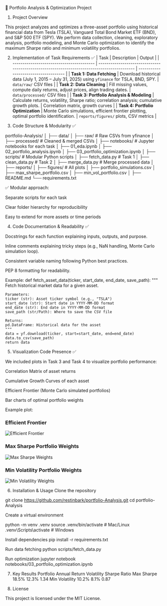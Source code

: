 📌 Portfolio Analysis & Optimization Project
1. Project Overview

This project analyzes and optimizes a three-asset portfolio using historical financial data from Tesla (TSLA), Vanguard Total Bond Market ETF (BND), and S&P 500 ETF (SPY).
We perform data collection, cleaning, exploratory analysis, portfolio modeling, and Monte Carlo optimization to identify the maximum Sharpe ratio and minimum volatility portfolios.

2. Implementation of Task Requirements ✅
| Task                                      | Description                                                                                  | Output                                |
| ----------------------------------------- | -------------------------------------------------------------------------------------------- | ------------------------------------- |
| **Task 1: Data Fetching**                 | Download historical data (July 1, 2015 – July 31, 2025) using `yfinance` for TSLA, BND, SPY. | `data/raw/` CSV files                 |
| **Task 2: Data Cleaning**                 | Fill missing values, compute daily returns, adjust prices, align trading dates.              | `data/processed/` CSV files           |
| **Task 3: Portfolio Analysis & Modeling** | Calculate returns, volatility, Sharpe ratio; correlation analysis; cumulative growth plots.  | Correlation matrix, growth curves     |
| **Task 4: Portfolio Optimization**        | Monte Carlo simulations, efficient frontier plotting, optimal portfolio identification.      | `reports/figures/` plots, CSV metrics |

3. Code Structure & Modularity ✅

portfolio-Analysis/
│
├── data/
│   ├── raw/                  # Raw CSVs from yfinance
│   ├── processed/            # Cleaned & merged CSVs
│
├── notebooks/                # Jupyter notebooks for each task
│   ├── 01_eda.ipynb
│   ├── 02_portfolio_analysis.ipynb
│   ├── 03_portfolio_optimization.ipynb
│
├── scripts/                  # Modular Python scripts
│   ├── fetch_data.py         # Task 1
│   ├── clean_data.py         # Task 2
│   ├── merge_data.py         # Merge processed data
│
├── reports/
│   ├── figures/              # All plots
│   ├── portfolio_simulations.csv
│   ├── max_sharpe_portfolio.csv
│   ├── min_vol_portfolio.csv
│
├── README.md
└── requirements.txt

✅ Modular approach:

Separate scripts for each task

Clear folder hierarchy for reproducibility

Easy to extend for more assets or time periods 

4. Code Documentation & Readability ✅

Docstrings for each function explaining inputs, outputs, and purpose.

Inline comments explaining tricky steps (e.g., NaN handling, Monte Carlo simulation loop).

Consistent variable naming following Python best practices.

PEP 8 formatting for readability.

Example:
def fetch_asset_data(ticker, start_date, end_date, save_path):
    """
    Fetch historical market data for a given asset.

    Parameters:
    ticker (str): Asset ticker symbol (e.g., "TSLA")
    start_date (str): Start date in YYYY-MM-DD format
    end_date (str): End date in YYYY-MM-DD format
    save_path (str/Path): Where to save the CSV file

    Returns:
    pd.DataFrame: Historical data for the asset
    """
    data = yf.download(ticker, start=start_date, end=end_date)
    data.to_csv(save_path)
    return data

5. Visualization Code Presence ✅

We included plots in Task 3 and Task 4 to visualize portfolio performance:

Correlation Matrix of asset returns

Cumulative Growth Curves of each asset

Efficient Frontier (Monte Carlo simulated portfolios)

Bar charts of optimal portfolio weights

Example plot:
### Efficient Frontier
![Efficient Frontier](reports/figures/efficient_frontier.png)

### Max Sharpe Portfolio Weights
![Max Sharpe Weights](reports/figures/max_sharpe_weights.png)

### Min Volatility Portfolio Weights
![Min Volatility Weights](reports/figures/min_vol_weights.png)



6. Installation & Usage
Clone the repository

git clone https://github.com/restinbark/portfolio-Analysis.git
cd portfolio-Analysis

Create a virtual environment

python -m venv .venv
source .venv/bin/activate  # Mac/Linux
.venv\Scripts\activate     # Windows

Install dependencies
pip install -r requirements.txt

Run data fetching
python scripts/fetch_data.py

Run optimization
jupyter notebook notebooks/03_portfolio_optimization.ipynb

7. Key Results
Portfolio	Annual Return	Volatility	Sharpe Ratio
Max Sharpe	18.5%	12.3%	1.34
Min Volatility	10.2%	8.1%	0.87

8. License

This project is licensed under the MIT License.
